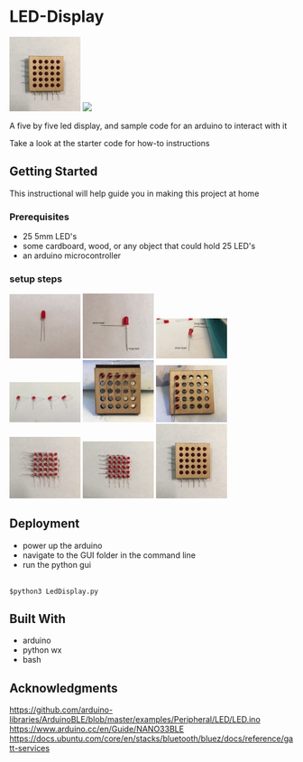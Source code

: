 # LED-Display

<img src= images/9.jpg width="25%">         <img src= images/movie.gif width="14.7%">

A five by five led display, and sample code for an arduino to interact with it 

Take a look at the starter code for how-to instructions

## Getting Started

This instructional will help guide you in making this project at home

### Prerequisites

- 25 5mm LED's
- some cardboard, wood, or any object that could hold 25 LED's
- an arduino microcontroller


### setup steps

<img src= images/1.jpg width="25%">  
<img src= images/2.jpg width="25%">  
<img src= images/3.jpg width="25%">  
<img src= images/4.jpg width="25%">  
<img src= images/5.jpg width="25%">  
<img src= images/6.jpg width="25%">  
<img src= images/7.jpg width="25%">  
<img src= images/8.jpg width="25%">  
<img src= images/9.jpg width="25%">   


## Deployment

- power up the arduino
- navigate to the GUI folder in the command line
- run the python gui

```

$python3 LedDisplay.py

```


## Built With


- arduino
- python wx
- bash 


## Acknowledgments

https://github.com/arduino-libraries/ArduinoBLE/blob/master/examples/Peripheral/LED/LED.ino  
https://www.arduino.cc/en/Guide/NANO33BLE  
https://docs.ubuntu.com/core/en/stacks/bluetooth/bluez/docs/reference/gatt-services
